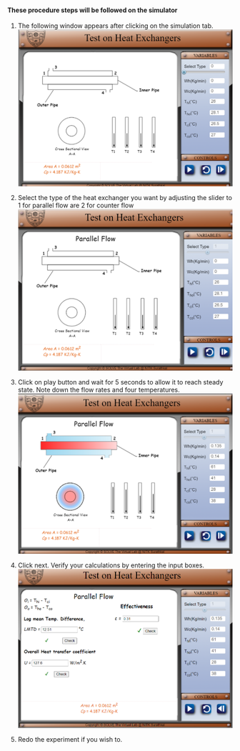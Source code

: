 #### These procedure steps will be followed on the simulator

1. The following window appears after clicking on the simulation tab.<br>
![alt text](images/ex1.png)<br>

2. Select the type of the heat exchanger you want by adjusting the slider to 1 for parallel flow are 2 for counter flow<br>
![alt text](images/ex2.png)<br>

3. Click on play button and wait for 5 seconds to allow it to reach steady state. Note down the flow rates and four temperatures.<br>
![alt text](images/ex3.png)<br>

4. Click next. Verify your calculations by entering the input boxes.<br>
![alt text](images/ex4.png)<br>

5. Redo the experiment if you wish to.
